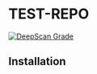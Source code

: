 # TEST-REPO

[![DeepScan Grade](https://dev.deepscan.io/api/projects/592/branches/472/badge/grade.svg)](https://dev.deepscan.io/dashboard/#view=project&pid=592&bid=472)

## Installation
